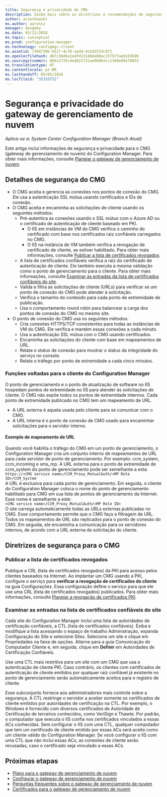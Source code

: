 ```yaml
---
title: Segurança e privacidade do CMG
description: Saiba mais sobre as diretrizes e recomendações de segurança e privacidade com o gateway de gerenciamento de nuvem.
author: aczechowski
ms.author: aaroncz
manager: dougeby
ms.date: 03/22/2018
ms.topic: conceptual
ms.prod: configuration-manager
ms.technology: configmgr-client
ms.assetid: 7304730b-b517-4c76-aadd-4cbd157dc971
ms.openlocfilehash: d07c30d6a1e4fd1314b6e69ac157577ae0163696
ms.sourcegitcommit: 0b0c2735c4ed822731ae069b4cc1380e89e78933
ms.translationtype: HT
ms.contentlocale: pt-BR
ms.lasthandoff: 05/03/2018
ms.locfileid: "32333732"
---
```

# <a name="security-and-privacy-for-the-cloud-management-gateway"></a>Segurança e privacidade do gateway de gerenciamento de nuvem

*Aplica-se a: System Center Configuration Manager (Branch Atual)*

Este artigo inclui informações de segurança e privacidade para o CMG (gateway de gerenciamento de nuvem) do Configuration Manager. Para obter mais informações, consulte [Planejar o gateway de gerenciamento de nuvem](/sccm/core/clients/manage/cmg/plan-cloud-management-gateway).

## <a name="cmg-security-details"></a>Detalhes de segurança do CMG
- O CMG aceita e gerencia as conexões nos pontos de conexão do CMG. Ele usa a autenticação SSL mútua usando certificados e IDs de conexão.
- O CMG aceita e encaminha as solicitações de cliente usando os seguintes métodos:
    - Pré-autentica as conexões usando o SSL mútuo com o Azure AD ou o certificado de autenticação de cliente baseado em PKI. 
      - O IIS em instâncias de VM do CMG verifica o caminho do certificado com base nos certificados raiz confiáveis carregados no CMG.
      - O IIS na instância de VM também verifica a revogação de certificado de cliente, se estiver habilitado. Para obter mais informações, consulte [Publicar a lista de certificados revogados](#bkmk_crl).
    - A lista de certificados confiáveis verifica a raiz do certificado de autenticação de cliente. Ele também executa a mesma validação como o ponto de gerenciamento para o cliente. Para obter mais informações, consulte [Examinar as entradas da lista de certificados confiáveis do site](#bkmk_ctl).
    - Valida e filtra as solicitações de cliente (URLs) para verificar se um ponto de conexão do CMG pode atender à solicitação.  
    - Verifica o tamanho do conteúdo para cada ponto de extremidade de publicação.
    - Usa o comportamento round robin para balancear a carga dos pontos de conexão do CMG no mesmo site.
- O ponto de conexão do CMG usa os seguintes métodos:
    - Cria conexões HTTPS/TCP consistentes para todas as instâncias de VM do CMG. Ele verifica e mantém essas conexões a cada minuto.
    - Usa a autenticação SSL mútua com o CMG usando certificados.
    - Encaminha as solicitações do cliente com base em mapeamentos de URL.
    - Relata o status de conexão para mostrar o status da integridade do serviço no console.
    - Relata o tráfego por ponto de extremidade a cada cinco minutos.

### <a name="configuration-manager-client-facing-roles"></a>Funções voltadas para o cliente do Configuration Manager
O ponto de gerenciamento e o ponto de atualização de software no IIS hospedam pontos de extremidade no IIS para atender às solicitações de cliente. O CMG não expõe todos os pontos de extremidade internos. Cada ponto de extremidade publicado no CMG tem um mapeamento de URL.
  - A URL externa é aquela usada pelo cliente para se comunicar com o CMG.
  - A URL interna é o ponto de conexão de CMG usado para encaminhar solicitações para o servidor interno.

#### <a name="url-mapping-example"></a>Exemplo de mapeamento de URL
Quando você habilita o tráfego do CMG em um ponto de gerenciamento, o Configuration Manager cria um conjunto interno de mapeamentos de URL para cada servidor de ponto de gerenciamento. Por exemplo: ccm_system, ccm_incoming e sms_mp. A URL externa para o ponto de extremidade de ccm_system do ponto de gerenciamento pode ser semelhante a esta:  
`https://<CMG service name>/CCM_Proxy_MutualAuth/<MP Role ID>/CCM_System`  
A URL é exclusiva para cada ponto de gerenciamento. Em seguida, o cliente do Configuration Manager coloca o nome do ponto de gerenciamento habilitado para CMG em sua lista de pontos de gerenciamento da Internet. Esse nome é semelhante a este:  
`<CMG service name>/CCM_Proxy_MutualAuth/<MP Role ID>`  
O site carrega automaticamente todas as URLs externas publicadas no CMG. Esse comportamento permite que o CMG faça a filtragem de URL. Todos os mapeamentos de URL são replicados para o ponto de conexão do CMG. Em seguida, ele encaminha a comunicação para os servidores internos, de acordo com a URL externa da solicitação do cliente.



## <a name="security-guidance-for-cmg"></a>Diretrizes de segurança para o CMG


<a name="bkmk_crl"></a>

### <a name="publish-the-certificate-revocation-list"></a>Publicar a lista de certificados revogados

Publique a CRL (lista de certificados revogados) da PKI para acesso pelos clientes baseados na Internet. Ao implantar um CMG usando a PKI, configure o serviço para **verificar a revogação de certificados do cliente** na guia Configurações. Essa configuração define o serviço para que ele use uma CRL (lista de certificados revogados) publicados. Para obter mais informações, consulte [Planejar a revogação de certificados PKI](/sccm/core/plan-design/security/plan-for-security#BKMK_PlanningForCRLs).



<a name="bkmk_ctl"></a>

### <a name="review-entries-in-the-sites-certificate-trust-list"></a>Examinar as entradas na lista de certificados confiáveis do site
<!--503739-->
Cada site do Configuration Manager inclui uma lista de autoridades de certificação confiáveis, a CTL (lista de certificados confiáveis). Exiba e modifique a lista acessando o espaço de trabalho Administração, expanda Configuração do Site e selecione Sites. Selecione um site e clique em Propriedades na faixa de opções. Alterne para a guia Comunicação do Computador Cliente e, em seguida, clique em **Definir** em Autoridades de Certificação Confiáveis.
 
Use uma CTL mais restritiva para um site com um CMG que usa a autenticação de cliente PKI. Caso contrário, os clientes com certificados de autenticação de cliente emitidos por qualquer raiz confiável já existente no ponto de gerenciamento serão automaticamente aceitos para o registro de cliente.

Esse subconjunto fornece aos administradores mais controle sobre a segurança. A CTL restringe o servidor a aceitar somente os certificados de cliente emitidos por autoridades de certificação na CTL. Por exemplo, o Windows é fornecido com diversos certificados de Autoridade de Certificação de terceiros conhecidos, como VeriSign e Thawte. Por padrão, o computador que executa o IIS confia nos certificados vinculados a essas ACs conhecidas. Sem configurar o IIS com uma CTL, qualquer computador que tem um certificado de cliente emitido por essas ACs será aceito como um cliente válido do Configuration Manager. Se você configurar o IIS com uma CTL que não inclui essas ACs, as conexões de cliente serão recusadas, caso o certificado seja vinculado a essas ACs. 


<!--486209-->


<!-- ## Privacy information for CMG -->


## <a name="next-steps"></a>Próximas etapas

- [Plano para o gateway de gerenciamento de nuvem](/sccm/core/clients/manage/cmg/plan-cloud-management-gateway)
- [Configurar o gateway de gerenciamento de nuvem](/sccm/core/clients/manage/cmg/setup-cloud-management-gateway)
- [Perguntas frequentes sobre o gateway de gerenciamento de nuvem](/sccm/core/clients/manage/cmg/cloud-management-gateway-faq)
- [Certificados para o gateway de gerenciamento de nuvem](/sccm/core/clients/manage/cmg/certificates-for-cloud-management-gateway)
